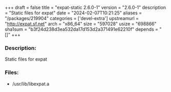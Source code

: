 +++
draft = false
title = "expat-static 2.6.0-1"
version = "2.6.0-1"
description = "Static files for expat"
date = "2024-02-07T10:21:25"
aliases = "/packages/219904"
categories = ['devel-extra']
upstreamurl = "http://expat.sf.net"
arch = "x86_64"
size = "597028"
usize = "698866"
sha1sum = "b3f24d238d3ea532da17d153d2a371491e62210f"
depends = "[]"
+++
### Description: 
Static files for expat

### Files: 
* /usr/lib/libexpat.a
